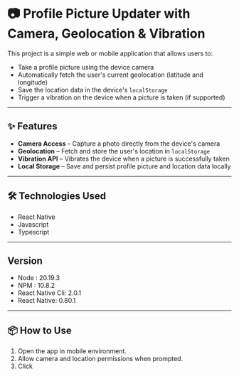 # 📷 Profile Picture Updater with Camera, Geolocation & Vibration

This project is a simple web or mobile application that allows users to:

- Take a profile picture using the device camera
- Automatically fetch the user's current geolocation (latitude and longitude)
- Save the location data in the device's `localStorage`
- Trigger a vibration on the device when a picture is taken (if supported)

---

## ✨ Features

- **Camera Access** – Capture a photo directly from the device's camera
- **Geolocation** – Fetch and store the user's location in `localStorage`
- **Vibration API** – Vibrates the device when a picture is successfully taken
- **Local Storage** – Save and persist profile picture and location data locally

---

## 🛠️ Technologies Used
  - React Native
  - Javascript
  - Typescript

---

## Version
  - Node : 20.19.3
  - NPM : 10.8.2
  - React Native Cli: 2.0.1
  - React Native: 0.80.1

---

## 📦 How to Use

1. Open the app in mobile environment.
2. Allow camera and location permissions when prompted.
3. Click
